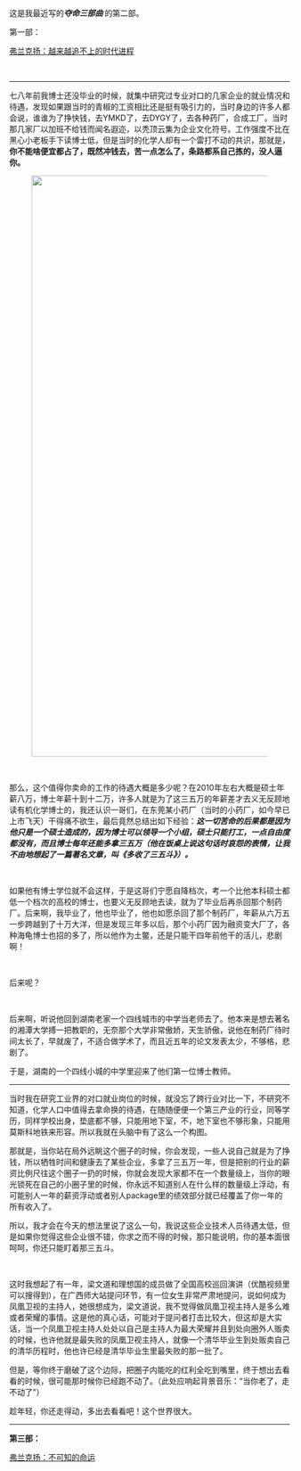<p data-pid="2BAF37-y">这是我最近写的<i><b>夺命三部曲 </b></i>的第二部。</p><p data-pid="z3JDSJkj">第一部：</p><a href="https://zhuanlan.zhihu.com/p/37661759" data-draft-node="block" data-draft-type="link-card" data-image="https://picx.zhimg.com/v2-68a921386952c25e54fef6bcba24e438_qhd.jpg?source=d16d100b" data-image-width="1912" data-image-height="665" class="internal">弗兰克扬：越来越追不上的时代进程</a><p><br></p><hr><p data-pid="i8H_y_7-">七八年前我博士还没毕业的时候，就集中研究过专业对口的几家企业的就业情况和待遇，发现如果跟当时的青椒的工资相比还是挺有吸引力的，当时身边的许多人都会说，谁谁为了挣快钱，去YMKD了，去DYGY了，去各种药厂，合成工厂。当时那几家厂以加班不给钱而闻名遐迩，以秃顶云集为企业文化符号。工作强度不比在黑心小老板手下读博士低，但是当时的化学人却有一个雷打不动的共识，那就是，<b>你不能啥便宜都占了，既然冲钱去，苦一点怎么了，条路都系自己拣的，没人逼你。</b></p><figure data-size="normal"><img src="https://pic1.zhimg.com/v2-cfeb1a0ebaf4dd489fab792803fb607f_720w.jpg?source=d16d100b" data-caption="" data-size="normal" data-rawwidth="1043" data-rawheight="586" class="origin_image zh-lightbox-thumb" width="1043" data-original="https://picx.zhimg.com/v2-cfeb1a0ebaf4dd489fab792803fb607f_720w.jpg?source=d16d100b"></figure><p><br></p><p data-pid="O8LQaThO">那么，这个值得你卖命的工作的待遇大概是多少呢？在2010年左右大概是硕士年薪八万，博士年薪十到十二万，许多人就是为了这三五万的年薪差才去义无反顾地读有机化学博士的，我还认识一哥们，在东莞某小药厂（当时的小药厂，如今早已上市飞天）干得痛不欲生，最后竟然总结出如下经验：<i><b>这一切苦命的后果都是因为他只是一个硕士造成的，因为博士可以领导一个小组，硕士只能打工，一点自由度都没有，而且博士每年还能多拿三五万（他在饭桌上说这句话时哀怨的表情，让我不由地想起了一篇著名文章，叫《多收了三五斗》）。</b></i></p><p><br></p><p data-pid="T-2UjEk3">如果他有博士学位就不会这样，于是这哥们宁愿自降档次，考一个比他本科硕士都低一个档次的高校的博士，也要义无反顾地去读，就为了毕业后再杀回那个制药厂。后来啊，我毕业了，他也毕业了，他也如愿杀回了那个制药厂，年薪从六万五一步跨越到了十万大洋，但是发现三年多以后，那个小药厂因为融资变大厂了，各种海龟博士也招的多了，所以他作为土鳖，还是只能干四年前他干的活儿，悲剧啊！</p><p><br></p><p data-pid="Fuhx3qyj">后来呢？</p><p><br></p><p data-pid="uSQ7lptW">后来啊，听说他回到湖南老家一个四线城市的中学当老师去了。他本来是想去著名的湘潭大学搏一把教职的，无奈那个大学非常傲娇，天生骄傲，说他在制药厂待时间太长了，早就废了，不适合做学术了，而且近五年的论文发表太少，不够格，悲剧了。</p><p data-pid="zYu0KWBn">于是，湖南的一个四线小城的中学里迎来了他们第一位博士教师。</p><hr><p data-pid="qTLh7WQI">当时我在研究工业界的对口就业岗位的时候，就没忘了跨行业对比一下，不研究不知道，化学人口中值得去拿命换的待遇，在随随便便一个第三产业的行业，同等学历，同样学校出身，垫底都不够，只能用地下室，不，地下室也不够形象，只能用莫斯科地铁来形容。所以我就在头脑中有了这么一个构图。</p><p data-pid="etiMXXvi">那就是，当你站在局外远眺这个圈子的时候，你会发现，一些人说自己就是为了挣钱，所以牺牲时间和健康去了某些企业，多拿了三五万一年，但是把别的行业的薪资比例尺往这个圈子一扔的时候，你就会发现大家都不在一个数量级上，当你的眼光锁死在自己的小圈子里的时候，你永远不知道别人在什么样的数量级上浮动，有可能别人一年的薪资浮动或者别人package里的绩效部分就已经覆盖了你一年的所有收入了。</p><p data-pid="xdJLBJwv">所以，我才会在今天的想法里说了这么一句，我说这些企业技术人员待遇太低，但是如果你觉得这些企业很不错，你求之而不得的时候，那只能说明，你的基本面很呵呵，你还只能盯着那三五斗。</p><p><br></p><p data-pid="S_xN7ulS">这时我想起了有一年，梁文道和理想国的成员做了全国高校巡回演讲（优酷视频里可以搜得到），在广西师大站提问环节，有一位女生非常严肃地提问，说如何成为凤凰卫视的主持人，她很想成为，梁文道说，我不觉得做凤凰卫视主持人是多么难或者荣耀的事情。这是他的真心话，可能对于提问者打击比较大，但这却是大实话，当一个凤凰卫视主持人处处以自己是主持人为最大荣耀并且到处向圈外人贩卖的时候，也许他就是最失败的凤凰卫视主持人，就像一个清华毕业生到处贩卖自己的清华历程时，他也许已经是清华毕业生里最失败的那一批了。</p><p data-pid="x6w41H5F">但是，等你终于磨破了这个边际，把圈子内能吃的红利全吃到嘴里，终于想出去看看的时候，很可能那时候你已经跑不动了。（此处应响起背景音乐：“当你老了，走不动了”）</p><p data-pid="T6J0fJ_B">趁年轻，你还走得动，多出去看看吧！这个世界很大。</p><hr><p data-pid="IBqD3sXQ"><b>第三部：</b></p><a href="https://zhuanlan.zhihu.com/p/37890851" data-draft-node="block" data-draft-type="link-card" data-image="https://picx.zhimg.com/v2-d5edfbc3812ea49c32d462472c173a76_qhd.jpg?source=d16d100b" data-image-width="1280" data-image-height="720" class="internal">弗兰克扬：不可知的命运</a><p></p><p></p>
